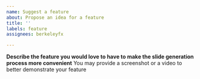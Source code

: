 ```yaml
---
name: Suggest a feature
about: Propose an idea for a feature
title: ''
labels: feature
assignees: berkeleyfx

---
```


**Describe the feature you would love to have to make the slide generation process more convenient**
You may provide a screenshot or a video to better demonstrate your feature
